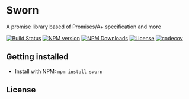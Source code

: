 # Sworn
A promise library based of Promises/A+ specification and more

[![Build Status][img-travis]][url-travis]
[![NPM version][img-npm]][url-npm]
[![NPM Downloads][img-downloads]][url-downloads]
[![License][img-license]][url-license]
[![codecov][img-cc]][url-cc]


## Getting installed
- Install with NPM: `npm install sworn`

## License

[url-wiki]: https://github.com/ocpu/Sworn/wiki "Sworn wiki"
[url-mdn-promises]: https://developer.mozilla.org/en/docs/Web/JavaScript/Reference/Global_Objects/Promise
[url-PA+]: https://promisesaplus.com/
[url-travis]: https://travis-ci.org/ocpu/sworn
[url-npm]: https://npmjs.org/package/sworn
[url-license]: LICENSE.md
[url-downloads]: https://npmjs.org/package/sworn
[url-cc]: https://codecov.io/gh/ocpu/sworn

[img-PA+]: https://promisesaplus.com/assets/logo-small.png "Promises/A+ 1.0 compliant"
[img-travis]: https://img.shields.io/travis/ocpu/sworn.svg?style=flat-square
[img-npm]: https://img.shields.io/npm/v/sworn.svg?style=flat-square
[img-license]: https://img.shields.io/npm/l/sworn.svg?style=flat-square
[img-downloads]: https://img.shields.io/npm/dm/sworn.svg?style=flat-square
[img-meme]: https://i.imgflip.com/1f2lkm.jpg "Wow so original"
[img-cc]: https://img.shields.io/codecov/c/github/ocpu/sworn/master.svg?style=flat-square
